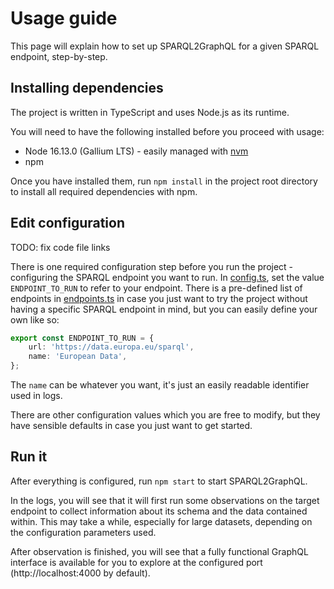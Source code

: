 # Usage guide

This page will explain how to set up SPARQL2GraphQL for a given SPARQL endpoint, step-by-step.

## Installing dependencies

The project is written in TypeScript and uses Node.js as its runtime.

You will need to have the following installed before you proceed with usage:

- Node 16.13.0 (Gallium LTS) - easily managed with [nvm](https://github.com/nvm-sh/nvm)
- npm

Once you have installed them, run `npm install` in the project root directory to install
all required dependencies with npm.

## Edit configuration

TODO: fix code file links

There is one required configuration step before you run the project - configuring
the SPARQL endpoint you want to run. In [config.ts](/src/api/config.ts), set the value
`ENDPOINT_TO_RUN` to refer to your endpoint. There is a pre-defined list of endpoints
in [endpoints.ts](/src/observation/endpoints.ts) in case you just want to try the project
without having a specific SPARQL endpoint in mind, but you can easily define your own like so:

```ts
export const ENDPOINT_TO_RUN = {
    url: 'https://data.europa.eu/sparql',
    name: 'European Data',
};
```

The `name` can be whatever you want, it's just an easily readable identifier used in logs.

There are other configuration values which you are free to modify, but they have sensible defaults
in case you just want to get started.

## Run it

After everything is configured, run `npm start` to start SPARQL2GraphQL.

In the logs, you will see that it will first run some observations on the target
endpoint to collect information about its schema and the data contained within.
This may take a while, especially for large datasets, depending on the configuration parameters used.

After observation is finished, you will see that a fully functional GraphQL interface is
available for you to explore at the configured port (http://localhost:4000 by default).

